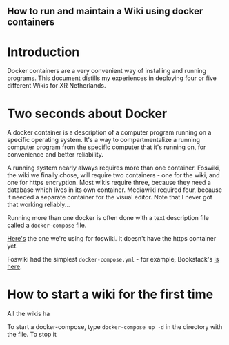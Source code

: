 How to run and maintain a Wiki using docker containers
------------------------------------------------------

Introduction
=========

Docker containers are a very convenient way of installing and running programs.
This document distills my experiences in deploying four or five different Wikis
for XR Netherlands.

Two seconds about Docker
===================

A docker container is a description of a computer program running on a specific
operating system.  It's a way to compartmentalize a running computer program
from the specific computer that it's running on, for convenience and better
reliability.

A running system nearly always requires more than one container.  Foswiki, the
wiki we finally chose, will require two containers - one for the wiki, and one
for https encryption.  Most wikis require three, because they need a database
which lives in its own container.  Mediawiki required four, because it needed a
separate container for the visual editor.  Note that I never got that working
reliably...

Running more than one docker is often done with a text description file
called a `docker-compose` file.

[Here's](/wiki/docker-compose.yml) the one we're using for foswiki.  It doesn't
have the https container yet.

Foswiki had the simplest `docker-compose.yml` - for example, Bookstack's [is
here](archive/bookstack.yml).


How to start a wiki for the first time
==========================

All the wikis ha


To start a docker-compose, type `docker-compose up -d` in the directory with the
file.  To stop it
